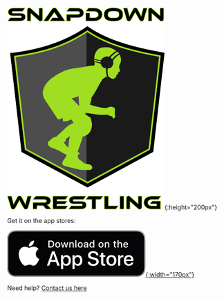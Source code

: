 
![Snapdown!](files/shield-logo.png){:height="200px"}




Get it on the app stores:

 [![App Store](assets/badge-example-preferred_2x.png){:width="170px"}](https://apps.apple.com/us/app/snapdown-wrestling/id6444584684)
 <!-- [![Play Store](assets/en_badge_web_generic.png){:width="170px"}](#) -->


Need help? [Contact us here](https://docs.google.com/forms/d/e/1FAIpQLSeAWulgv0t2y53z-jqsyQZfkfX-8Ox2IYmXz_3s2Yp9rs108Q/viewform?usp=sf_link)
